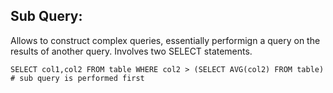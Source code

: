 ## Sub Query:
Allows to construct complex queries, essentially performign a query on the results of another query. Involves two SELECT statements.
```
SELECT col1,col2 FROM table WHERE col2 > (SELECT AVG(col2) FROM table)    # sub query is performed first
```
